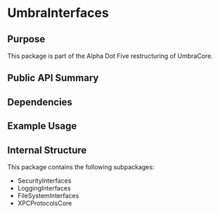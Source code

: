# UmbraInterfaces

## Purpose

This package is part of the Alpha Dot Five restructuring of UmbraCore.

## Public API Summary

## Dependencies

## Example Usage

## Internal Structure

This package contains the following subpackages:

- SecurityInterfaces
- LoggingInterfaces
- FileSystemInterfaces
- XPCProtocolsCore
